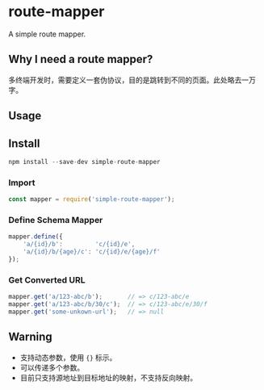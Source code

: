 # route-mapper

A simple route mapper.

## Why I need a route mapper?

多终端开发时，需要定义一套伪协议，目的是跳转到不同的页面。此处略去一万字。

## Usage

## Install

```js
npm install --save-dev simple-route-mapper
```

### Import

```js
const mapper = require('simple-route-mapper');
```

### Define Schema Mapper

```js
mapper.define({
    'a/{id}/b':         'c/{id}/e',
    'a/{id}/b/{age}/c': 'c/{id}/e/{age}/f'
});
```

### Get Converted URL

```js
mapper.get('a/123-abc/b');       // => c/123-abc/e
mapper.get('a/123-abc/b/30/c');  // => c/123-abc/e/30/f
mapper.get('some-unkown-url');   // => null
```

## Warning

* 支持动态参数，使用 `{}` 标示。
* 可以传递多个参数。
* 目前只支持源地址到目标地址的映射，不支持反向映射。
